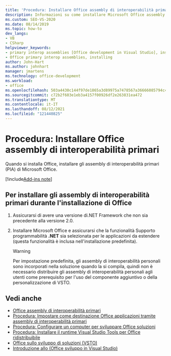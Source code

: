 ```yaml
---
title: 'Procedura: Installare Office assembly di interoperabilità primari'
description: Informazioni su come installare Microsoft Office assembly di interoperabilità primari quando si installano Office.
ms.custom: SEO-VS-2020
ms.date: 08/14/2019
ms.topic: how-to
dev_langs:
- VB
- CSharp
helpviewer_keywords:
- primary interop assemblies [Office development in Visual Studio], installing
- Office primary interop assemblies, installing
author: John-Hart
ms.author: johnhart
manager: jmartens
ms.technology: office-development
ms.workload:
- office
ms.openlocfilehash: 503a4430c144f97de1865a3d89975a7478567a36666085794c4acdd712cc05c5
ms.sourcegitcommit: c72b2f603e1eb3a4157f00926df2e263831ea472
ms.translationtype: MT
ms.contentlocale: it-IT
ms.lasthandoff: 08/12/2021
ms.locfileid: "121440825"
---
```

# <a name="how-to-install-office-primary-interop-assemblies"></a>Procedura: Installare Office assembly di interoperabilità primari
  Quando si installa Office, installare gli assembly di interoperabilità primari (PIA) di Microsoft Office.

[!include[Add-ins note](includes/addinsnote.md)]

## <a name="to-install-the-pias-when-you-install-office"></a>Per installare gli assembly di interoperabilità primari durante l'installazione di Office

1. Assicurarsi di avere una versione di.NET Framework che non sia precedente alla versione 2.0.

2. Installare Microsoft Office e assicurarsi che la funzionalità Supporto programmabilità **.NET** sia selezionata per le applicazioni da estendere (questa funzionalità è inclusa nell'installazione predefinita).

    > [!WARNING]
    > Per impostazione predefinita, gli assembly di interoperabilità personali sono incorporati nella soluzione quando la si compila, quindi non è necessario distribuire gli assembly di interoperabilità personali agli utenti come prerequisito per l'uso del componente aggiuntivo o della personalizzazione di VSTO.

## <a name="see-also"></a>Vedi anche
- [Office assembly di interoperabilità primari](../vsto/office-primary-interop-assemblies.md)
- [Procedura: Impostare come destinazione Office applicazioni tramite assembly di interoperabilità primari](../vsto/how-to-target-office-applications-through-primary-interop-assemblies.md)
- [Procedura: Configurare un computer per sviluppare Office soluzioni](../vsto/how-to-configure-a-computer-to-develop-office-solutions.md)
- [Procedura: Installare il runtime Visual Studio Tools per Office ridistribuibile](../vsto/how-to-install-the-visual-studio-tools-for-office-runtime-redistributable.md)
- [Office sullo sviluppo di soluzioni &#40;VSTO&#41;](../vsto/office-solutions-development-overview-vsto.md)
- [Introduzione allo &#40;Office sviluppo in Visual Studio&#41;](../vsto/getting-started-office-development-in-visual-studio.md)
